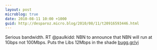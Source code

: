 ```yaml
---
layout: post
microblog: true
date: 2010-08-11 10:00 +1000
guid: http://desparoz.micro.blog/2010/08/11/t20916593446.html
---
```

Serious bandwidth. RT @paulkidd: NBN to announce that NBN will run at 1Gbps not 100Mbps. Puts the Libs 12Mbps in the shade [bugg.gr/vj](http://bugg.gr/vj)
